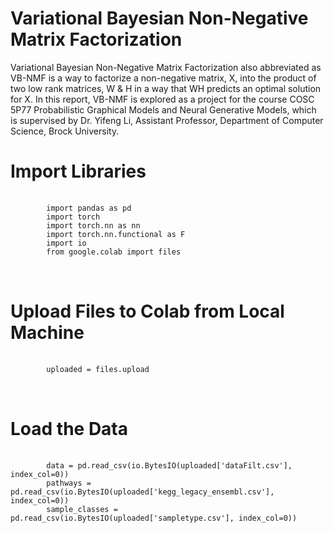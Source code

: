 # Variational Bayesian Non-Negative Matrix Factorization
Variational Bayesian Non-Negative Matrix Factorization
also abbreviated as VB-NMF is a way to
factorize a non-negative matrix, X, into the product
of two low rank matrices, W & H in a way
that WH predicts an optimal solution for X. In
this report, VB-NMF is explored as a project for
the course COSC 5P77 Probabilistic Graphical
Models and Neural Generative Models, which is
supervised by Dr. Yifeng Li, Assistant Professor,
Department of Computer Science, Brock University.

# Import Libraries
  <pre>
    <code>
        import pandas as pd
        import torch
        import torch.nn as nn
        import torch.nn.functional as F
        import io
        from google.colab import files
    </code> 
  </pre>
# Upload Files to Colab from Local Machine
<pre>
    <code>
        uploaded = files.upload
    </code> 
  </pre>
# Load the Data
<pre>
    <code>
        data = pd.read_csv(io.BytesIO(uploaded['dataFilt.csv'], index_col=0))
        pathways = pd.read_csv(io.BytesIO(uploaded['kegg_legacy_ensembl.csv'], index_col=0))
        sample_classes = pd.read_csv(io.BytesIO(uploaded['sampletype.csv'], index_col=0))
    </code> 
  </pre>
